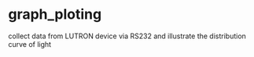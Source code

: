 graph_ploting
=============

collect data from LUTRON device via RS232 and illustrate the distribution curve of light
